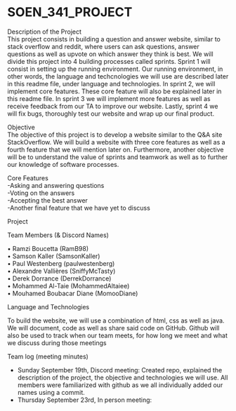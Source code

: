 # SOEN_341_PROJECT

<head>
Description of the Project<br/>
</head>
This project consists in building a question and answer website, similar to stack overflow and reddit, where users can ask questions, answer questions as well as upvote on which answer they think is best. We will divide this project into 4 building processes called sprints. Sprint 1 will consist in setting up the running environment. Our running environment, in other words, the language and techcnologies we will use are described later in this readme file, under language and technologies. In sprint 2, we will implement core features. These core feature will also be explained later in this readme file. In sprint 3 we will implement more features as well as receive feedback from our TA to improve our website. Lastly, sprint 4 we will fix bugs, thoroughly test our website and wrap up our final product.

Objective <br/>
The objective of this project is to develop a website similar to the Q&A site StackOverflow.  We will build a website with three core features as well as a fourth feature that we will mention later on. Furthermore, another objective will be to understand the value of sprints and teamwork as well as to further our knowledge of software processes.

Core Features<br/>
-Asking and answering questions<br/>
-Voting on the answers<br/>
-Accepting the best answer<br/>
-Another final feature that we have yet to discuss <br/>

Project

Team Members (& Discord Names)

• Ramzi Boucetta (RamB98)<br/>
• Samson Kaller (SamsonKaller)<br/>
• Paul Westenberg (paulwestenberg)<br/>
• Alexandre Vallières (SniffyMcTasty)<br/>
• Derek Dorrance (DerrekDorrance)<br/>
• Mohammed Al-Taie (MohammedAltaiee)<br/>
• Mouhamed Boubacar Diane (MomooDiane)<br/>

Language and Technologies

To build the website, we will use a combination of html, css as well as java. We will document, code as well as share said code on GitHub. Github will also be used to track when our team meets, for how long we meet and what we discuss during those meetings

Team log (meeting minutes)
- Sunday September 19th, Discord meeting:
    Created repo, explained the description of the project, the objective and technologies we will use. All members were familiarized with github as we all individually added our names using a commit. 
- Thursday September 23rd, In person meeting:
    
